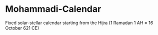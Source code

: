 # Mohammadi-Calendar
Fixed solar-stellar calendar starting from the Hijra (1 Ramadan 1 AH = 16 October 621 CE)
